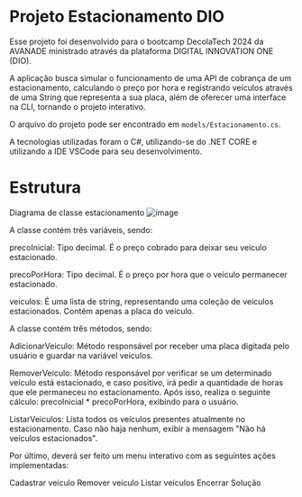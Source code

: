 # Projeto Estacionamento DIO

Esse projeto foi desenvolvido para o bootcamp DecolaTech 2024 da AVANADE ministrado através da plataforma DIGITAL INNOVATION ONE (DIO).

A aplicação busca simular o funcionamento de uma API de cobrança de um estacionamento, calculando o preço por hora e registrando veículos através de uma String que representa a sua placa, além de oferecer uma interface na CLI, tornando o projeto interativo.

O arquivo do projeto pode ser encontrado em ```models/Estacionamento.cs```. 

A tecnologias utilizadas foram o C#, utilizando-se do .NET CORE e utilizando a IDE VSCode para seu desenvolvimento.

# Estrutura

Diagrama de classe estacionamento
![image](https://github.com/JPsantosdev/ProjetoEstacionamentoDIO/assets/127047209/6a7e3385-6c80-4a12-becc-1f90fd95204e)

A classe contém três variáveis, sendo:

precoInicial: Tipo decimal. É o preço cobrado para deixar seu veículo estacionado.

precoPorHora: Tipo decimal. É o preço por hora que o veículo permanecer estacionado.

veiculos: É uma lista de string, representando uma coleção de veículos estacionados. Contém apenas a placa do veículo.

A classe contém três métodos, sendo:

AdicionarVeiculo: Método responsável por receber uma placa digitada pelo usuário e guardar na variável veiculos.

RemoverVeiculo: Método responsável por verificar se um determinado veículo está estacionado, e caso positivo, irá pedir a quantidade de horas que ele permaneceu no estacionamento. Após isso, realiza o seguinte cálculo: precoInicial * precoPorHora, exibindo para o usuário.

ListarVeiculos: Lista todos os veículos presentes atualmente no estacionamento. Caso não haja nenhum, exibir a mensagem "Não há veículos estacionados".

Por último, deverá ser feito um menu interativo com as seguintes ações implementadas:

Cadastrar veículo
Remover veículo
Listar veículos
Encerrar
Solução
